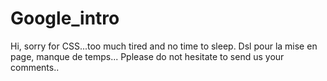 # Google_intro
Hi, sorry for CSS...too much tired and no time to sleep.
Dsl pour la mise en page, manque de temps...
Pplease do not hesitate to send us your comments..
